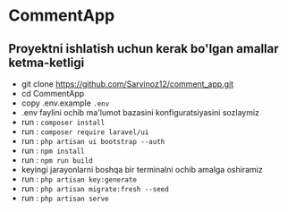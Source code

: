# CommentApp

## Proyektni ishlatish uchun kerak bo'lgan amallar ketma-ketligi
- git clone https://github.com/Sarvinoz12/comment_app.git
- cd CommentApp
- copy .env.example `.env`
- .env faylini ochib ma'lumot bazasini konfiguratsiyasini sozlaymiz
- run : `composer install`
- run : `composer require laravel/ui`
- run : `php artisan ui bootstrap --auth`
- run : `npm install`
- run : `npm run build`
- keyingi jarayonlarni boshqa bir terminalni ochib amalga oshiramiz
- run : `php artisan key:generate`
- run : `php artisan migrate:fresh --seed`
- run : `php artisan serve`
